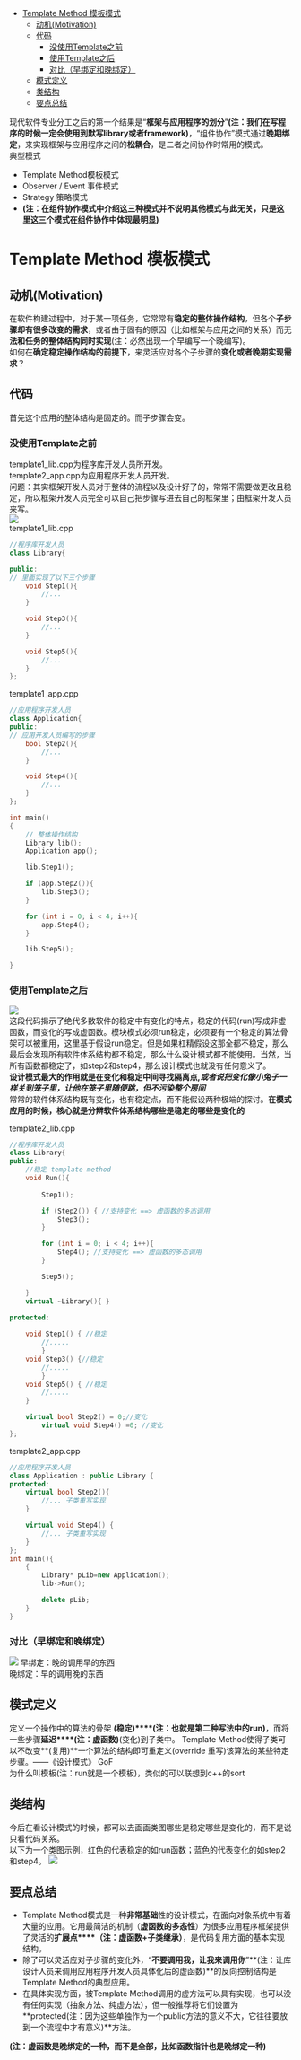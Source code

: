 - [Template Method 模板模式](#Template-Method-%E6%A8%A1%E6%9D%BF%E6%A8%A1%E5%BC%8F)
  - [动机(Motivation)](#%E5%8A%A8%E6%9C%BAMotivation)
  - [代码](#%E4%BB%A3%E7%A0%81)
    - [没使用Template之前](#%E6%B2%A1%E4%BD%BF%E7%94%A8Template%E4%B9%8B%E5%89%8D)
    - [使用Template之后](#%E4%BD%BF%E7%94%A8Template%E4%B9%8B%E5%90%8E)
    - [对比（早绑定和晚绑定）](#%E5%AF%B9%E6%AF%94%E6%97%A9%E7%BB%91%E5%AE%9A%E5%92%8C%E6%99%9A%E7%BB%91%E5%AE%9A)
  - [模式定义](#%E6%A8%A1%E5%BC%8F%E5%AE%9A%E4%B9%89)
  - [类结构](#%E7%B1%BB%E7%BB%93%E6%9E%84)
  - [要点总结](#%E8%A6%81%E7%82%B9%E6%80%BB%E7%BB%93)

现代软件专业分工之后的第一个结果是“**框架与应用程序的划分**”**(注：我们在写程序的时候一定会使用到默写library或者framework)**，“组件协作”模式通过**晚期绑定**，来实现框架与应用程序之间的**松耦合**，是二者之间协作时常用的模式。  
典型模式
- Template Method模板模式
- Observer / Event 事件模式
- Strategy 策略模式
- **(注：在组件协作模式中介绍这三种模式并不说明其他模式与此无关，只是这里这三个模式在组件协作中体现最明显)**
  
# Template Method 模板模式
## 动机(Motivation)
在软件构建过程中，对于某一项任务，它常常有**稳定的整体操作结构**，但各个**子步骤却有很多改变的需求**，或者由于固有的原因（比如框架与应用之间的关系）而无**法和任务的整体结构同时实现**(注：必然出现一个早编写一个晚编写)。  
如何在**确定稳定操作结构的前提下**，来灵活应对各个子步骤的**变化或者晚期实现需求**？  
## 代码
首先这个应用的整体结构是固定的。而子步骤会变。
### 没使用Template之前
template1_lib.cpp为程序库开发人员所开发。  
template2_app.cpp为应用程序开发人员开发。  
问题：其实框架开发人员对于整体的流程以及设计好了的，常常不需要做更改且稳定，所以框架开发人员完全可以自己把步骤写进去自己的框架里；由框架开发人员来写。  
![](../pic/WeChat&#32;Image_20191029220014.png)  
template1_lib.cpp
```c++
//程序库开发人员
class Library{

public:
// 里面实现了以下三个步骤
	void Step1(){
		//...
	}

    void Step3(){
		//...
    }

    void Step5(){
		//...
    }
};
```
template1_app.cpp
```c++
//应用程序开发人员
class Application{
public:
// 应用开发人员编写的步骤
	bool Step2(){
		//...
    }

    void Step4(){
		//...
    }
};

int main()
{
	// 整体操作结构
	Library lib();
	Application app();

	lib.Step1();

	if (app.Step2()){
		lib.Step3();
	}

	for (int i = 0; i < 4; i++){
		app.Step4();
	}

	lib.Step5();

}
```
### 使用Template之后
![](../pic/WeChat&#32;Image_20191029220219.png)  
这段代码揭示了绝代多数软件的稳定中有变化的特点，稳定的代码(run)写成非虚函数，而变化的写成虚函数。模块模式必须run稳定，必须要有一个稳定的算法骨架可以被重用，这里基于假设run稳定。但是如果杠精假设这那全都不稳定，那么最后会发现所有软件体系结构都不稳定，那么什么设计模式都不能使用。当然，当所有函数都稳定了，如step2和step4，那么设计模式也就没有任何意义了。  
**设计模式最大的作用就是在变化和稳定中间寻找隔离点,*或者说把变化像小兔子一样关到笼子里，让他在笼子里随便跳，但不污染整个房间***   
常常的软件体系结构既有变化，也有稳定点，而不能假设两种极端的探讨。**在模式应用的时候，核心就是分辨软件体系结构哪些是稳定的哪些是变化的**

template2_lib.cpp
```c++
//程序库开发人员
class Library{
public:
	//稳定 template method
    void Run(){
        
        Step1();

        if (Step2()) { //支持变化 ==> 虚函数的多态调用
            Step3(); 
        }

        for (int i = 0; i < 4; i++){
            Step4(); //支持变化 ==> 虚函数的多态调用
        }

        Step5();

    }
	virtual ~Library(){ }

protected:
	
	void Step1() { //稳定
        //.....
        }
	void Step3() {//稳定
        //.....
        }
	void Step5() { //稳定
		//.....
	}

	virtual bool Step2() = 0;//变化
        virtual void Step4() =0; //变化
};
```
template2_app.cpp
```c++
//应用程序开发人员
class Application : public Library {
protected:
    virtual bool Step2(){
		//... 子类重写实现
    }

    virtual void Step4() {
		//... 子类重写实现
    }
};
int main(){
    {
        Library* pLib=new Application();
        lib->Run();

        delete pLib;
    }
}

```

### 对比（早绑定和晚绑定）
![](../pic/WeChat&#32;Image_20191029220344.png)
早绑定：晚的调用早的东西  
晚绑定：早的调用晚的东西
## 模式定义
定义一个操作中的算法的骨架 **(稳定)****(注：也就是第二种写法中的run)**，而将一些步骤**延迟****(注：虚函数)**(变化)到子类中。 Template Method使得子类可以不改变**(复用)**一个算法的结构即可重定义(override 重写)该算法的某些特定步骤。——《设计模式》 GoF   
为什么叫模板(注：run就是一个模板)，类似的可以联想到c++的sort
## 类结构
今后在看设计模式的时候，都可以去画画类图哪些是稳定哪些是变化的，而不是说只看代码关系。  
以下为一个类图示例，红色的代表稳定的如run函数；蓝色的代表变化的如step2和step4。
![](../pic/WeChat&#32;Image_20191030194646.png)  
## 要点总结

- Template Method模式是一种**非常基础**性的设计模式，在面向对象系统中有着大量的应用。它用最简洁的机制（**虚函数的多态性**）为很多应用程序框架提供了灵活的**扩展点****（注：虚函数+子类继承）**，是代码复用方面的基本实现结构。
- 除了可以灵活应对子步骤的变化外，“**不要调用我，让我来调用你**”**(注：让库设计人员来调用应用程序开发人员具体化后的虚函数)**的反向控制结构是Template Method的典型应用。
- 在具体实现方面，被Template Method调用的虚方法可以具有实现，也可以没有任何实现（抽象方法、纯虚方法），但一般推荐将它们设置为**protected(注：因为这些单独作为一个public方法的意义不大，它往往要放到一个流程中才有意义)**方法。

**(注：虚函数是晚绑定的一种，而不是全部，比如函数指针也是晚绑定一种)**